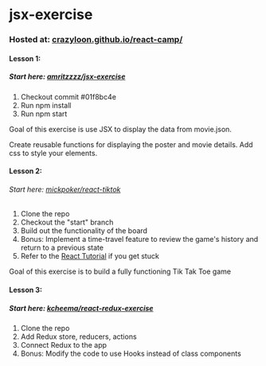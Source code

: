 # jsx-exercise

### Hosted at: [crazyloon.github.io/react-camp/](https://crazyloon.github.io/react-camp/)

#### Lesson 1:
##### Start here: [amritzzzz/jsx-exercise](https://github.com/amritzzzz/jsx-exercise)

1. Checkout commit #01f8bc4e
2. Run npm install
3. Run npm start

>
Goal of this exercise is use JSX to display the data from movie.json.
>
Create reusable functions for displaying the poster and movie details. Add css to style your elements.

#### Lesson 2:
###### Start here: [mickpoker/react-tiktok](https://bitbucket.org/mickpoker/react-tiktok/src/master/)

1. Clone the repo
2. Checkout the "start" branch
3. Build out the functionality of the board
4. Bonus: Implement a time-travel feature to review the game's history and return to a previous state
5. Refer to the [React Tutorial](https://reactjs.org/tutorial/tutorial.html) if you get stuck
>
Goal of this exercise is to build a fully functioning Tik Tak Toe game
>

#### Lesson 3:
##### Start here: [kcheema/react-redux-exercise](https://github.com/kcheema/react-redux-exercise)

1. Clone the repo
2. Add Redux store, reducers, actions
3. Connect Redux to the app
4. Bonus: Modify the code to use Hooks instead of class components

